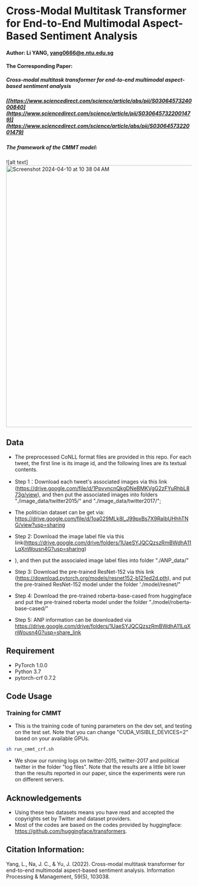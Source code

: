 # Cross-Modal Multitask Transformer for End-to-End Multimodal Aspect-Based Sentiment Analysis

#### Author: Li YANG,  yang0666@e.ntu.edu.sg

#### The Corresponding Paper: 
##### Cross-modal multitask transformer for end-to-end multimodal aspect-based sentiment analysis 
##### [[https://www.sciencedirect.com/science/article/abs/pii/S0306457324000840](https://www.sciencedirect.com/science/article/pii/S0306457322001479)](https://www.sciencedirect.com/science/article/abs/pii/S0306457322001479)

##### The framework of the CMMT model:  
![alt text]<img width="709" alt="Screenshot 2024-04-10 at 10 38 04 AM" src="https://github.com/yangli-hub/CMMT-Code/assets/70850281/4cd2be80-f1a5-4dcb-a3b3-255c24cd184c">



## Data
- The preprocessed CoNLL format files are provided in this repo. For each tweet, the first line is its image id, and the following lines are its textual contents.
- Step 1：Download each tweet's associated images via this link (https://drive.google.com/file/d/1PpvvncnQkgDNeBMKVgG2zFYuRhbL873g/view), and then put the associated images into folders "./image_data/twitter2015/" and "./image_data/twitter2017/";
- The politician dataset can be get via: https://drive.google.com/file/d/1oa029MLk8I_J99pxBs7X9RaIbUHhhTNG/view?usp=sharing
- Step 2: Download the image label file via this link(https://drive.google.com/drive/folders/1UaeSYJQCQzszRmBWdhA11LqXnWousn4G?usp=sharing)
- ), and then put the associaled image label files into folder "./ANP_data/"
- Step 3: Download the pre-trained ResNet-152 via this link (https://download.pytorch.org/models/resnet152-b121ed2d.pth), and put the pre-trained ResNet-152 model under the folder './model/resnet/" 

- Step 4: Download the pre-trained roberta-base-cased from huggingface and put the pre-trained roberta model under the folder "./model/roberta-base-cased/"
- Step 5: ANP information can be downloaded via https://drive.google.com/drive/folders/1UaeSYJQCQzszRmBWdhA11LqXnWousn4G?usp=share_link

## Requirement
* PyTorch 1.0.0
* Python 3.7 
* pytorch-crf 0.7.2

## Code Usage

### Training for CMMT
- This is the training code of tuning parameters on the dev set, and testing on the test set. Note that you can change "CUDA_VISIBLE_DEVICES=2" based on your available GPUs.

```sh
sh run_cmmt_crf.sh
```

- We show our running logs on twitter-2015, twitter-2017 and political twitter in the folder "log files". Note that the results are a little bit lower than the results reported in our paper, since the experiments were run on different servers.


## Acknowledgements
- Using these two datasets means you have read and accepted the copyrights set by Twitter and dataset providers.
- Most of the codes are based on the codes provided by huggingface: https://github.com/huggingface/transformers.

## Citation Information:
Yang, L., Na, J. C., & Yu, J. (2022). Cross-modal multitask transformer for end-to-end multimodal aspect-based sentiment analysis. Information Processing & Management, 59(5), 103038.
